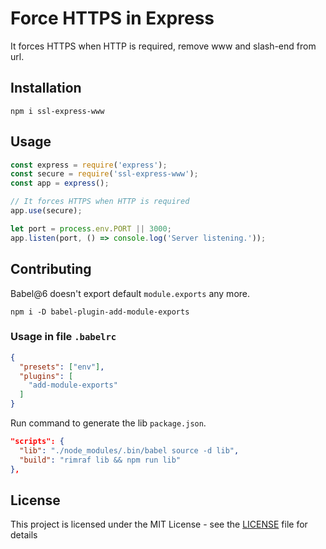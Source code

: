 # Force HTTPS in Express
It forces HTTPS when HTTP is required, remove www and slash-end from url.

## Installation

```prompt
npm i ssl-express-www
```

## Usage

```javascript
const express = require('express');
const secure = require('ssl-express-www');
const app = express();

// It forces HTTPS when HTTP is required
app.use(secure);

let port = process.env.PORT || 3000;
app.listen(port, () => console.log('Server listening.'));

```

## Contributing
Babel@6 doesn't export default `module.exports` any more.

```prompt
npm i -D babel-plugin-add-module-exports
```

### Usage in file `.babelrc`

```json
{
  "presets": ["env"],
  "plugins": [
    "add-module-exports"
  ]
}
```

Run command to generate the lib `package.json`.

```json
"scripts": {
  "lib": "./node_modules/.bin/babel source -d lib",
  "build": "rimraf lib && npm run lib"
},
```

## License

This project is licensed under the MIT License - see the [LICENSE](LICENSE) file for details
